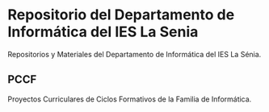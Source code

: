 # Repositorio del Departamento de Informática del IES La Senia

Repositorios y Materiales del Departamento de Informática del IES La Sénia.

## PCCF 

Proyectos Curriculares de Ciclos Formativos de la Familia de Informática.


